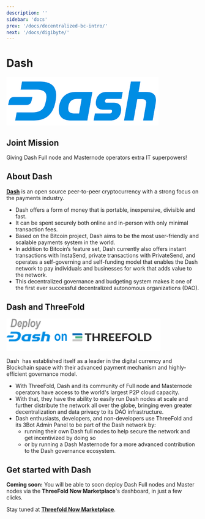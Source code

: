 ```yaml
---
description: ''
sidebar: 'docs'
prev: '/docs/decentralized-bc-intro/'
next: '/docs/digibyte/'
---
```


# Dash

![](./img/dash1.png)

## Joint Mission

Giving Dash Full node and Masternode operators extra IT superpowers!

## About Dash 

**[Dash](https://www.dash.org/)** is an open source peer-to-peer cryptocurrency with a strong focus on the payments industry.

- Dash offers a form of money that is portable, inexpensive, divisible and fast.
- It can be spent securely both online and in-person with only minimal transaction fees.
- Based on the Bitcoin project, Dash aims to be the most user-friendly and scalable payments system in the world.
- In addition to Bitcoin’s feature set, Dash currently also offers instant transactions with InstaSend, private transactions with PrivateSend, and operates a self-governing and self-funding model that enables the Dash network to pay individuals and businesses for work that adds value to the network.
- This decentralized governance and budgeting system makes it one of the first ever successful decentralized autonomous organizations (DAO).

## Dash and ThreeFold

![](./img/dash2.png)

Dash  has established itself as a leader in the digital currency and Blockchain space with their advanced payment mechanism and highly-efficient governance model.

- With ThreeFold, Dash and its community of Full node and Masternode operators have access to the world's largest P2P cloud capacity.
- With that, they have the ability to easily run Dash nodes at scale and further distribute the network all over the globe, bringing even greater decentralization and data privacy to its DAO infrastructure.
- Dash enthusiasts, developers, and non-developers use ThreeFold and its 3Bot Admin Panel to be part of the Dash network by:
    - running their own Dash full nodes to help secure the network and get incentivized by doing so
    - or by running a Dash Masternode for a more advanced contribution to the Dash governance ecosystem. 

## Get started with Dash

**Coming soon:** You will be able to soon deploy Dash Full nodes and Master nodes via the **ThreeFold Now Marketplace**'s dashboard, in just a few clicks.

Stay tuned at **[Threefold Now Marketplace](https://marketplace.threefold.io)**.